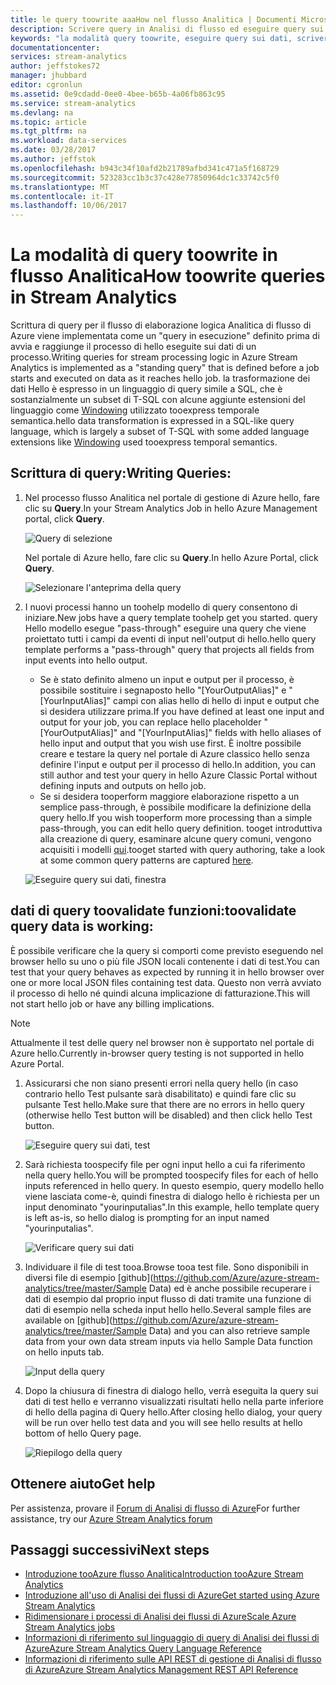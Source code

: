 ```yaml
---
title: le query toowrite aaaHow nel flusso Analitica | Documenti Microsoft
description: Scrivere query in Analisi di flusso ed eseguire query sui dati | segmento del percorso di apprendimento.
keywords: "la modalità query toowrite, eseguire query sui dati, scrivere una query, la scrittura di query"
documentationcenter: 
services: stream-analytics
author: jeffstokes72
manager: jhubbard
editor: cgronlun
ms.assetid: 0e9cdadd-0ee0-4bee-b65b-4a06fb863c95
ms.service: stream-analytics
ms.devlang: na
ms.topic: article
ms.tgt_pltfrm: na
ms.workload: data-services
ms.date: 03/28/2017
ms.author: jeffstok
ms.openlocfilehash: b943c34f10afd2b21789afbd341c471a5f168729
ms.sourcegitcommit: 523283cc1b3c37c428e77850964dc1c33742c5f0
ms.translationtype: MT
ms.contentlocale: it-IT
ms.lasthandoff: 10/06/2017
---
```

# <a name="how-toowrite-queries-in-stream-analytics"></a><span data-ttu-id="83914-104">La modalità di query toowrite in flusso Analitica</span><span class="sxs-lookup"><span data-stu-id="83914-104">How toowrite queries in Stream Analytics</span></span>
<span data-ttu-id="83914-105">Scrittura di query per il flusso di elaborazione logica Analitica di flusso di Azure viene implementata come un "query in esecuzione" definito prima di avvia e raggiunge il processo di hello eseguite sui dati di un processo.</span><span class="sxs-lookup"><span data-stu-id="83914-105">Writing queries for stream processing logic in Azure Stream Analytics is implemented as a "standing query" that is defined before a job starts and executed on data as it reaches hello job.</span></span> <span data-ttu-id="83914-106">la trasformazione dei dati Hello è espresso in un linguaggio di query simile a SQL, che è sostanzialmente un subset di T-SQL con alcune aggiunte estensioni del linguaggio come [Windowing](https://msdn.microsoft.com/library/azure/dn835019.aspx) utilizzato tooexpress temporale semantica.</span><span class="sxs-lookup"><span data-stu-id="83914-106">hello data transformation is expressed in a SQL-like query language, which is largely a subset of T-SQL with some added language extensions like [Windowing](https://msdn.microsoft.com/library/azure/dn835019.aspx) used tooexpress temporal semantics.</span></span>

## <a name="writing-queries"></a><span data-ttu-id="83914-107">Scrittura di query:</span><span class="sxs-lookup"><span data-stu-id="83914-107">Writing Queries:</span></span>
1. <span data-ttu-id="83914-108">Nel processo flusso Analitica nel portale di gestione di Azure hello, fare clic su **Query**.</span><span class="sxs-lookup"><span data-stu-id="83914-108">In your Stream Analytics Job in hello Azure Management portal, click **Query**.</span></span>
   
    ![Query di selezione](./media/stream-analytics-write-queries/1-stream-analytics-write-queries.png)  
   
    <span data-ttu-id="83914-110">Nel portale di Azure hello, fare clic su **Query**.</span><span class="sxs-lookup"><span data-stu-id="83914-110">In hello Azure Portal, click **Query**.</span></span>
   
    ![Selezionare l'anteprima della query](./media/stream-analytics-write-queries/query-preview-portal.png)  
2. <span data-ttu-id="83914-112">I nuovi processi hanno un toohelp modello di query consentono di iniziare.</span><span class="sxs-lookup"><span data-stu-id="83914-112">New jobs have a query template toohelp get you started.</span></span> <span data-ttu-id="83914-113">query Hello modello esegue "pass-through" eseguire una query che viene proiettato tutti i campi da eventi di input nell'output di hello.</span><span class="sxs-lookup"><span data-stu-id="83914-113">hello query template performs a "pass-through" query that projects all fields from input events into hello output.</span></span>  
   
   * <span data-ttu-id="83914-114">Se è stato definito almeno un input e output per il processo, è possibile sostituire i segnaposto hello "[YourOutputAlias]" e "[YourInputAlias]" campi con alias hello di hello di input e output che si desidera utilizzare prima.</span><span class="sxs-lookup"><span data-stu-id="83914-114">If you have defined at least one input and output for your job, you can replace hello placeholder "[YourOutputAlias]" and "[YourInputAlias]" fields with hello aliases of hello input and output that you wish use first.</span></span> <span data-ttu-id="83914-115">È inoltre possibile creare e testare la query nel portale di Azure classico hello senza definire l'input e output per il processo di hello.</span><span class="sxs-lookup"><span data-stu-id="83914-115">In addition, you can still author and test your query in hello Azure Classic Portal without defining inputs and outputs on hello job.</span></span>
   * <span data-ttu-id="83914-116">Se si desidera tooperform maggiore elaborazione rispetto a un semplice pass-through, è possibile modificare la definizione della query hello.</span><span class="sxs-lookup"><span data-stu-id="83914-116">If you wish tooperform more processing than a simple pass-through, you can edit hello query definition.</span></span> <span data-ttu-id="83914-117">tooget introduttiva alla creazione di query, esaminare alcune query comuni, vengono acquisiti i modelli [qui](stream-analytics-stream-analytics-query-patterns.md).</span><span class="sxs-lookup"><span data-stu-id="83914-117">tooget started with query authoring, take a look at some common query patterns are captured [here](stream-analytics-stream-analytics-query-patterns.md).</span></span>  
   
   ![Eseguire query sui dati, finestra](./media/stream-analytics-write-queries/2-stream-analytics-write-queries.png)  

## <a name="toovalidate-query-data-is-working"></a><span data-ttu-id="83914-119">dati di query toovalidate funzioni:</span><span class="sxs-lookup"><span data-stu-id="83914-119">toovalidate query data is working:</span></span>
<span data-ttu-id="83914-120">È possibile verificare che la query si comporti come previsto eseguendo nel browser hello su uno o più file JSON locali contenente i dati di test.</span><span class="sxs-lookup"><span data-stu-id="83914-120">You can test that your query behaves as expected by running it in hello browser over one or more local JSON files containing test data.</span></span> <span data-ttu-id="83914-121">Questo non verrà avviato il processo di hello né quindi alcuna implicazione di fatturazione.</span><span class="sxs-lookup"><span data-stu-id="83914-121">This will not start hello job or have any billing implications.</span></span>

> [!NOTE]
> <span data-ttu-id="83914-122">Attualmente il test delle query nel browser non è supportato nel portale di Azure hello.</span><span class="sxs-lookup"><span data-stu-id="83914-122">Currently in-browser query testing is not supported in hello Azure Portal.</span></span>  
> 
> 

1. <span data-ttu-id="83914-123">Assicurarsi che non siano presenti errori nella query hello (in caso contrario hello Test pulsante sarà disabilitato) e quindi fare clic su pulsante Test hello.</span><span class="sxs-lookup"><span data-stu-id="83914-123">Make sure that there are no errors in hello query (otherwise hello Test button will be disabled) and then click hello Test button.</span></span>  
   
   ![Eseguire query sui dati, test](./media/stream-analytics-write-queries/3-stream-analytics-write-queries.png)  
2. <span data-ttu-id="83914-125">Sarà richiesta toospecify file per ogni input hello a cui fa riferimento nella query hello.</span><span class="sxs-lookup"><span data-stu-id="83914-125">You will be prompted toospecify files for each of hello inputs referenced in hello query.</span></span> <span data-ttu-id="83914-126">In questo esempio, query modello hello viene lasciata come-è, quindi finestra di dialogo hello è richiesta per un input denominato "yourinputalias".</span><span class="sxs-lookup"><span data-stu-id="83914-126">In this example, hello template query is left as-is, so hello dialog is prompting for an input named "yourinputalias".</span></span>  
   
   ![Verificare query sui dati](./media/stream-analytics-write-queries/4-stream-analytics-write-queries.png)  
3. <span data-ttu-id="83914-128">Individuare il file di test tooa.</span><span class="sxs-lookup"><span data-stu-id="83914-128">Browse tooa test file.</span></span> <span data-ttu-id="83914-129">Sono disponibili in diversi file di esempio [github](https://github.com/Azure/azure-stream-analytics/tree/master/Sample Data) ed è anche possibile recuperare i dati di esempio dal proprio input flusso di dati tramite una funzione di dati di esempio nella scheda input hello hello.</span><span class="sxs-lookup"><span data-stu-id="83914-129">Several sample files are available on [github](https://github.com/Azure/azure-stream-analytics/tree/master/Sample Data) and you can also retrieve sample data from your own data stream inputs via hello Sample Data function on hello inputs tab.</span></span>  
   
   ![Input della query](./media/stream-analytics-write-queries/5-stream-analytics-write-queries.png)  
4. <span data-ttu-id="83914-131">Dopo la chiusura di finestra di dialogo hello, verrà eseguita la query sui dati di test hello e verranno visualizzati risultati hello nella parte inferiore di hello della pagina di Query hello.</span><span class="sxs-lookup"><span data-stu-id="83914-131">After closing hello dialog, your query will be run over hello test data and you will see hello results at hello bottom of hello Query page.</span></span>  
   
   ![Riepilogo della query](./media/stream-analytics-write-queries/6-stream-analytics-write-queries.png)  

## <a name="get-help"></a><span data-ttu-id="83914-133">Ottenere aiuto</span><span class="sxs-lookup"><span data-stu-id="83914-133">Get help</span></span>
<span data-ttu-id="83914-134">Per assistenza, provare il [Forum di Analisi di flusso di Azure](https://social.msdn.microsoft.com/Forums/en-US/home?forum=AzureStreamAnalytics)</span><span class="sxs-lookup"><span data-stu-id="83914-134">For further assistance, try our [Azure Stream Analytics forum](https://social.msdn.microsoft.com/Forums/en-US/home?forum=AzureStreamAnalytics)</span></span>

## <a name="next-steps"></a><span data-ttu-id="83914-135">Passaggi successivi</span><span class="sxs-lookup"><span data-stu-id="83914-135">Next steps</span></span>
* [<span data-ttu-id="83914-136">Introduzione tooAzure flusso Analitica</span><span class="sxs-lookup"><span data-stu-id="83914-136">Introduction tooAzure Stream Analytics</span></span>](stream-analytics-introduction.md)
* [<span data-ttu-id="83914-137">Introduzione all'uso di Analisi dei flussi di Azure</span><span class="sxs-lookup"><span data-stu-id="83914-137">Get started using Azure Stream Analytics</span></span>](stream-analytics-real-time-fraud-detection.md)
* [<span data-ttu-id="83914-138">Ridimensionare i processi di Analisi dei flussi di Azure</span><span class="sxs-lookup"><span data-stu-id="83914-138">Scale Azure Stream Analytics jobs</span></span>](stream-analytics-scale-jobs.md)
* [<span data-ttu-id="83914-139">Informazioni di riferimento sul linguaggio di query di Analisi dei flussi di Azure</span><span class="sxs-lookup"><span data-stu-id="83914-139">Azure Stream Analytics Query Language Reference</span></span>](https://msdn.microsoft.com/library/azure/dn834998.aspx)
* [<span data-ttu-id="83914-140">Informazioni di riferimento sulle API REST di gestione di Analisi di flusso di Azure</span><span class="sxs-lookup"><span data-stu-id="83914-140">Azure Stream Analytics Management REST API Reference</span></span>](https://msdn.microsoft.com/library/azure/dn835031.aspx)

